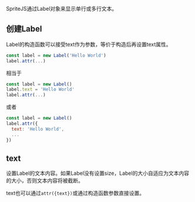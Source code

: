 SpriteJS通过Label对象来显示单行或多行文本。

## 创建Label

Label的构造函数可以接受text作为参数，等价于构造后再设置text属性。

```js
const label = new Label('Hello World')
label.attr(...)
```

相当于

```js
const label = new Label()
label.text = 'Hello World'
label.attr(...)
```

或者

```js
const label = new Label()
label.attr({
  text: 'Hello World',
  ...
})
```

## text

设置Label的文本内容。如果Label没有设置size，Label的大小自适应为文本内容的大小，否则文本内容将被截断。

text也可以通过`attr({text})`或通过构造函数参数直接设置。
